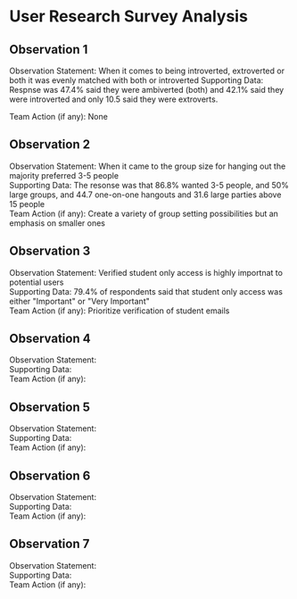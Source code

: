 # User Research Survey Analysis

## Observation 1
  Observation Statement: When it comes to being introverted, extroverted or both it was evenly matched with both or introverted
  Supporting Data: Respnse was 47.4% said they were ambiverted (both) and 42.1% said they were introverted and only 10.5 said they were extroverts. 

  Team Action (if any): None

## Observation 2
  Observation Statement:  When it came to the group size for hanging out the majority preferred 3-5 people \
  Supporting Data: The resonse was that 86.8% wanted 3-5 people, and 50% large groups, and 44.7 one-on-one hangouts and 31.6 large parties above 15 people  \
  Team Action (if any): Create a variety of group setting possibilities but an emphasis on smaller ones

## Observation 3
  Observation Statement:  Verified student only access is highly importnat to potential users \
  Supporting Data:  79.4% of respondents said that student only access was either "Important" or "Very Important" \
  Team Action (if any): Prioritize verification of student emails

## Observation 4
  Observation Statement: \
  Supporting Data:  \
  Team Action (if any):

## Observation 5
  Observation Statement: \
  Supporting Data:  \
  Team Action (if any):

  
## Observation 6
  Observation Statement: \
  Supporting Data:  \
  Team Action (if any):

  
## Observation 7
  Observation Statement: \
  Supporting Data:  \
  Team Action (if any):
